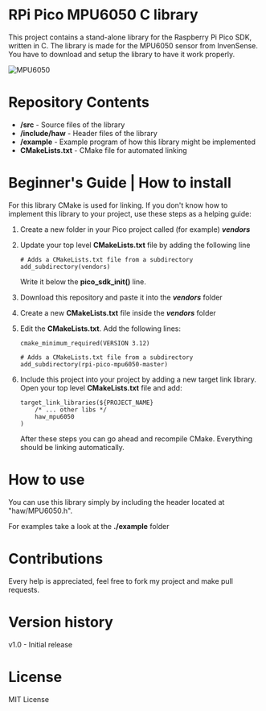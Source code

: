 # RPi Pico MPU6050 C library

This project contains a stand-alone library for the Raspberry Pi Pico SDK, written in C. The library is made for the MPU6050 sensor from InvenSense. You have to download and setup the library to have it work properly.

![MPU6050](https://www.robotshop.com/media/catalog/product/cache/image/900x900/9df78eab33525d08d6e5fb8d27136e95/m/p/mpu-6050-6-dof-gyro-accelerometer-imu_1.jpg)

# Repository Contents

-   **/src** - Source files of the library
-   **/include/haw** - Header files of the library
-   **/example** - Example program of how this library might be implemented
-   **CMakeLists.txt** - CMake file for automated linking

# Beginner's Guide | How to install

For this library CMake is used for linking. If you don't know how to implement this library to your project, use these steps as a helping guide:

1.  Create a new folder in your Pico project called (for example) **_vendors_**
2.  Update your top level **CMakeLists.txt** file by adding the following line

        # Adds a CMakeLists.txt file from a subdirectory
        add_subdirectory(vendors)

    Write it below the **pico_sdk_init()** line.

3.  Download this repository and paste it into the **_vendors_** folder
4.  Create a new **CMakeLists.txt** file inside the **_vendors_** folder
5.  Edit the **CMakeLists.txt**. Add the following lines:

        cmake_minimum_required(VERSION 3.12)

        # Adds a CMakeLists.txt file from a subdirectory
        add_subdirectory(rpi-pico-mpu6050-master)

6.  Include this project into your project by adding a new target link library. Open your top level **CMakeLists.txt** file and add:

        target_link_libraries(${PROJECT_NAME}
            /* ... other libs */
            haw_mpu6050
        )

    After these steps you can go ahead and recompile CMake. Everything should be linking automatically.

# How to use

You can use this library simply by including the header located at "haw/MPU6050.h".

For examples take a look at the **./example** folder

# Contributions

Every help is appreciated, feel free to fork my project and make pull requests.

# Version history

v1.0 - Initial release

# License

MIT License
